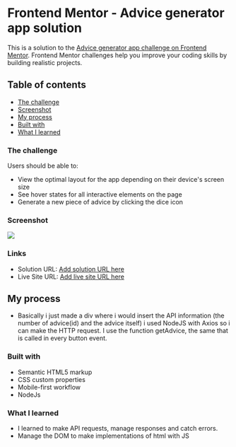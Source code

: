 # Frontend Mentor - Advice generator app solution

This is a solution to the [Advice generator app challenge on Frontend Mentor](https://www.frontendmentor.io/challenges/advice-generator-app-QdUG-13db). Frontend Mentor challenges help you improve your coding skills by building realistic projects.


## Table of contents

  - [The challenge](#the-challenge)
  - [Screenshot](#screenshot)
  - [My process](#my-process)
  - [Built with](#built-with)
  - [What I learned](#what-i-learned)


### The challenge

Users should be able to:

- View the optimal layout for the app depending on their device's screen size
- See hover states for all interactive elements on the page
- Generate a new piece of advice by clicking the dice icon

### Screenshot

![](./scs.jpg)


### Links

- Solution URL: [Add solution URL here](https://your-solution-url.com)
- Live Site URL: [Add live site URL here](https://your-live-site-url.com)

## My process

- Basically i just made a div where i would insert the API information (the number of advice(id) and the advice itself) i used NodeJS with Axios so i can make the HTTP request. I use the function getAdvice, the same that is called in every button event.

### Built with

- Semantic HTML5 markup
- CSS custom properties
- Mobile-first workflow
- NodeJs

### What I learned

- I learned to make API requests, manage responses and catch errors. 
- Manage the DOM to make implementations of html with JS 





